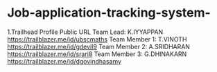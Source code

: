 # Job-application-tracking-system-
1.Trailhead Profile Public URL
Team Lead: K.IYYAPPAN
https://trailblazer.me/id/ubscmaths
Team Member 1: T.VINOTH
https://trailblazer.me/id/gdevil9
Team Member 2: A.SRIDHARAN
https://trailblazer.me/id/srari8
Team Member 3: G.DHINAKARN
https://trailblazer.me/id/dgovindhasamy
